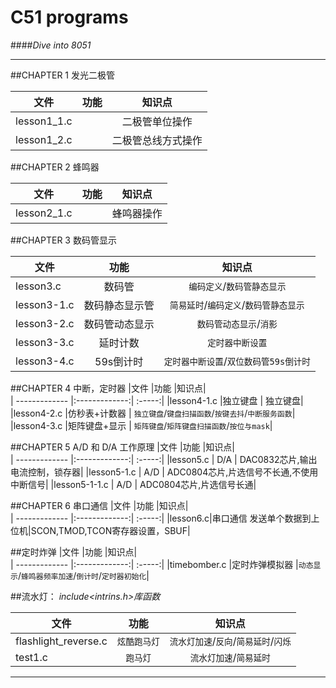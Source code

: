 C51 programs 
===========
####*Dive into 8051*

*******************************
##CHAPTER 1     发光二极管

|文件           |功能           |知识点|  
| ------------- |:-------------:| :-----:|
|lesson1_1.c    |               |二极管单位操作 |
|lesson1_2.c    |               |二极管总线方式操作|


##CHAPTER 2     蜂鸣器

|文件           |功能           |知识点|  
| ------------- |:-------------:| :-----:|
|lesson2_1.c    |               |蜂鸣器操作|   

##CHAPTER 3     数码管显示       
  
|文件           |功能           |知识点|  
| ------------- |:-------------:| :-----:|
|lesson3.c| 数码管|`编码定义`/`数码管静态显示` |
|lesson3-1.c| 数码静态显示管|`简易延时`/`编码定义`/`数码管静态显示`|
|lesson3-2.c| 数码管动态显示|`数码管动态显示`/`消影`  |
|lesson3-3.c| 延时计数|`定时器中断设置`|
|lesson3-4.c| 59s倒计时|`定时器中断设置`/`双位数码管59s倒计时` |    

##CHAPTER 4     中断，定时器
|文件           |功能           |知识点|  
| ------------- |:-------------:| :-----:|
|lesson4-1.c    |独立键盘       | 独立键盘|
|lesson4-2.c    |仿秒表+计数器  | `独立键盘`/`键盘扫描函数`/`按键去抖`/`中断服务函数`|
|lesson4-3.c    |矩阵键盘+显示  | `矩阵键盘`/`矩阵键盘扫描函数`/`按位与mask`|

##CHAPTER 5     A/D 和 D/A 工作原理
|文件           |功能           |知识点|  
| ------------- |:-------------:| :-----:|
|lesson5.c      |  D/A          | DAC0832芯片,输出电流控制，锁存器|
|lesson5-1.c    |  A/D          | ADC0804芯片,片选信号不长通,不使用中断信号|
|lesson5-1-1.c  |  A/D          | ADC0804芯片,片选信号长通|

##CHAPTER 6     串口通信
|文件           |功能           |知识点|  
| ------------- |:-------------:| :-----:|
|lesson6.c|串口通信 发送单个数据到上位机|SCON,TMOD,TCON寄存器设置，SBUF|

##定时炸弹
|文件           |功能           |知识点|  
| ------------- |:-------------:| :-----:|
|timebomber.c   |定时炸弹模拟器 |`动态显示`/`蜂鸣器频率加速`/`倒计时`/`定时器初始化`|



##流水灯：
*include<intrins.h>库函数*

|文件           |功能           |知识点|  
| ------------- |:-------------:| :-----:|
|flashlight_reverse.c|`炫酷跑马灯`|`流水灯加速`/`反向`/`简易延时`/`闪烁`|
|test1.c|`跑马灯`|`流水灯加速`/`简易延时`|


*************************

